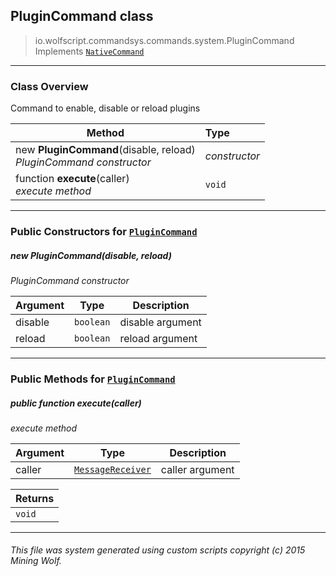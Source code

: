 ## PluginCommand __class__

>io.wolfscript.commandsys.commands.system.PluginCommand
>Implements [`NativeCommand`](..\..\NativeCommand.md)

---

### Class Overview

Command to enable, disable or reload plugins

Method | Type   
--- | :--- 
new __PluginCommand__(disable, reload) <br> _PluginCommand constructor_ | _constructor_
 function __execute__(caller) <br> _execute method_ | `void`



---

### Public Constructors for [`PluginCommand`](PluginCommand.md)

##### <a id='plugincommand'></a>new __PluginCommand__(disable, reload) 

_PluginCommand constructor_

Argument | Type | Description  
--- | --- | --- 
disable | `boolean` | disable argument
reload | `boolean` | reload argument

---

### Public Methods for [`PluginCommand`](PluginCommand.md)

##### <a id='execute'></a>public  function __execute__(caller)

_execute method_

Argument | Type | Description  
--- | --- | --- 
caller | [`MessageReceiver`](..\..\..\chat\MessageReceiver.md) | caller argument

Returns | 
--- | 
`void` |


---


###### This file was system generated using custom scripts copyright (c) 2015 Mining Wolf.
	


